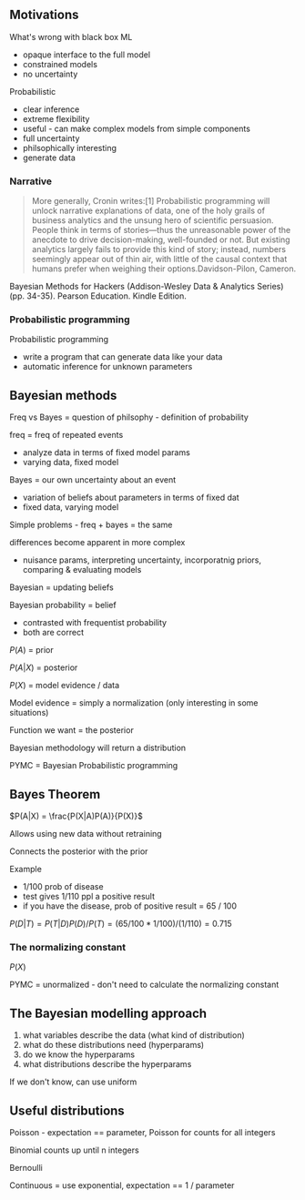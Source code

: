 ## Motivations

What's wrong with black box ML
- opaque interface to the full model
- constrained models
- no uncertainty

Probabilistic
- clear inference
- extreme flexibility
- useful - can make complex models from simple components
- full uncertainty
- philsophically interesting
- generate data

### Narrative

> More generally, Cronin writes:[1] Probabilistic programming will unlock narrative explanations of data, one of the holy grails of business analytics and the unsung hero of scientific persuasion. People think in terms of stories—thus the unreasonable power of the anecdote to drive decision-making, well-founded or not. But existing analytics largely fails to provide this kind of story; instead, numbers seemingly appear out of thin air, with little of the causal context that humans prefer when weighing their options.Davidson-Pilon, Cameron. 
>
Bayesian Methods for Hackers (Addison-Wesley Data & Analytics Series) (pp. 34-35). Pearson Education. Kindle Edition. 
 
### Probabilistic programming

Probabilistic programming
- write a program that can generate data like your data
- automatic inference for unknown parameters

## Bayesian methods

Freq vs Bayes = question of philsophy - definition of probability

freq = freq of repeated events
- analyze data in terms of fixed model params
- varying data, fixed model

Bayes = our own uncertainty about an event
- variation of beliefs about parameters in terms of fixed dat
- fixed data, varying model

Simple problems - freq + bayes = the same

differences become apparent in more complex
- nuisance params, interpreting uncertainty, incorporatnig priors, comparing & evaluating models

Bayesian = updating beliefs

Bayesian probability = belief
- contrasted with frequentist probability
- both are correct

$P(A)$ = prior

$P(A|X)$ = posterior

$P(X)$ = model evidence / data

Model evidence = simply a normalization (only interesting in some situations)

Function we want = the posterior

Bayesian methodology will return a distribution

PYMC = Bayesian Probabilistic programming

## Bayes Theorem

$P(A|X) = \frac{P(X|A)P(A)}{P(X)}$

Allows using new data without retraining

Connects the posterior with the prior

Example
- 1/100 prob of disease
- test gives 1/110 ppl a positive result
- if you have the disease, prob of positive result = 65 / 100

$P(D|T) = P(T|D)P(D) / P(T) = (65/100 * 1/100)/(1/110) = 0.715$

### The normalizing constant

$P(X)$

PYMC = unormalized - don't need to calculate the normalizing constant

## The Bayesian modelling approach

1. what variables describe the data (what kind of distribution)
2. what do these distributions need (hyperparams)
3. do we know the hyperparams
4. what distributions describe the hyperparams

If we don't know, can use uniform

## Useful distributions

Poisson - expectation == parameter, 
Poisson for counts for all integers

Binomial
counts up until n integers

Bernoulli

Continuous = use exponential, expectation == 1 / parameter
